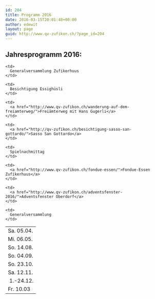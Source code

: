 ```yaml
---
id: 204
title: Programm 2016
date: 2016-03-15T20:01:48+00:00
author: edewit
layout: page
guid: http://www.qv-zufikon.ch/?page_id=204
---
```

## Jahresprogramm 2016:

<table>
  <tr>
    <td>
      Sa. 05.04.
    </td>
    
    <td>
      Generalversammlung Zufikerhuus
    </td>
  </tr>
  
  <tr>
    <td>
      Mi. 06.05.
    </td>
    
    <td>
      Besichtigung Essighüsli
    </td>
  </tr>
  
  <tr>
    <td>
      So. 14.08.
    </td>
    
    <td>
      <a href="http://www.qv-zufikon.ch/wanderung-auf-dem-freiamterweg/">Freiämterweg mit Hans Gugerli</a>
    </td>
  </tr>
  
  <tr>
    <td>
      So. 04.09.
    </td>
    
    <td>
      <a href="http://qv-zufikon.ch/besichtigung-sasso-san-gottardo/">Sasso San Gottardo</a>
    </td>
  </tr>
  
  <tr>
    <td>
      So. 23.10.
    </td>
    
    <td>
      Spielnachmittag
    </td>
  </tr>
  
  <tr>
    <td>
      Sa. 12.11.
    </td>
    
    <td>
      <a href="http://www.qv-zufikon.ch/fondue-essen/">Fondue-Essen Zufikerhuus</a>
    </td>
  </tr>
  
  <tr>
    <td>
       1.-24.12.
    </td>
    
    <td>
      <a href="http://www.qv-zufikon.ch/adventsfenster-2016/">Adventsfenster Oberdorf</a>
    </td>
  </tr>
  
  <tr>
    <td>
      Fr. 10.03
    </td>
    
    <td>
      Generalversammlung
    </td>
  </tr>
</table>